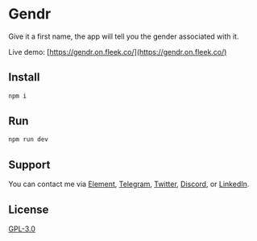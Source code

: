 # Gendr

Give it a first name, the app will tell you the gender associated with it.

Live demo: [https://gendr.on.fleek.co/](https://gendr.on.fleek.co/)

## Install

```sh
npm i
```

## Run

```sh
npm run dev
```

## Support

You can contact me via [Element](https://matrix.to/#/@julienbrg:matrix.org), [Telegram](https://t.me/julienbrg), [Twitter](https://twitter.com/julienbrg), [Discord](https://discord.gg/bHKJV3NWUQ), or [LinkedIn](https://www.linkedin.com/in/julienberanger/).

## License

[GPL-3.0](https://github.com/julienbrg/gendr/blob/main/LICENSE)
